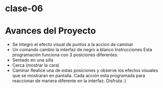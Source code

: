 # clase-06

# Avances del Proyecto
  * Se integro el efecto visual de puntos a la accion de caminar
  * Un comando cambio la interfaz de negro a blanco
Instrucciones
Esta programación funciona con 3 posiciones diferentes:
  * Sentado en una silla
  * Cerca (mostrar la cara)
  * Caminar
 Realice una de estas posiciones y observe los efectos visuales que se mostraran en pantalla. Cada acción esta programada para reaccionar de manera diferente en la interfaz. Disfruta :)
